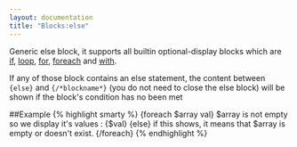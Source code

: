 ```yaml
---
layout: documentation
title: "Blocks:else"
---
```


Generic else block, it supports all builtin optional-display blocks which are [if](/documentation/1.x/blocks/if.html), [loop](/documentation/1.x/blocks/loop.html), [for](/documentation/1.x/blocks/for.html), [foreach](/documentation/1.x/blocks/foreach.html) and [with](/documentation/1.x/blocks/with.html).

If any of those block contains an else statement, the content between `{else}` and `{/*blockname*}` (you do not need to close the else block) will be shown if the block's condition has no been met


##Example
{% highlight smarty %}
{foreach $array val}
  $array is not empty so we display it's values : {$val}
{else}
  if this shows, it means that $array is empty or doesn't exist.
{/foreach}
{% endhighlight %}